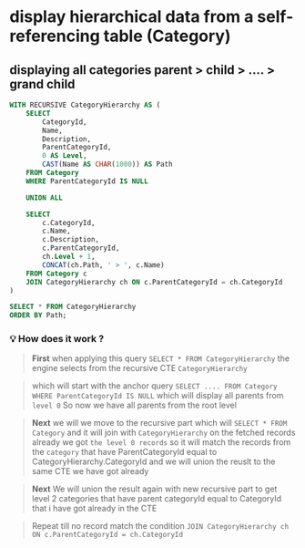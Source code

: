 # display hierarchical data from a self-referencing table (Category)
## displaying all categories parent > child > .... > grand child

```sql
WITH RECURSIVE CategoryHierarchy AS (
    SELECT 
        CategoryId,
        Name,
        Description,
        ParentCategoryId,
        0 AS Level,
        CAST(Name AS CHAR(1000)) AS Path
    FROM Category
    WHERE ParentCategoryId IS NULL

    UNION ALL

    SELECT 
        c.CategoryId,
        c.Name,
        c.Description,
        c.ParentCategoryId,
        ch.Level + 1,
        CONCAT(ch.Path, ' > ', c.Name)
    FROM Category c
    JOIN CategoryHierarchy ch ON c.ParentCategoryId = ch.CategoryId
)
```

```sql
SELECT * FROM CategoryHierarchy
ORDER BY Path;
```

### 💡 How does it  work ?
> **First** when applying this query `SELECT * FROM CategoryHierarchy` the engine selects from the recursive CTE `CategoryHierarchy`

> which will start with the anchor query `SELECT .... FROM Category WHERE ParentCategoryId IS NULL` which will display all parents from `level 0` So now we have all parents from the root level

> **Next** we will we move to the recursive part which will  `SELECT * FROM Category` and it will join with `CategoryHierarchy` on the fetched records already we got `the level 0 records` so it will match the records from the `category` that have ParentCategoryId equal to 
CategoryHierarchy.CategoryId and we will union the reuslt to the same CTE we have got already

> **Next** We will union the result again with new recursive part to get level 2 categories that have parent categoryId equal to CategoryId that i have got already in the CTE 

> Repeat till no record match the condition `JOIN CategoryHierarchy ch ON c.ParentCategoryId = ch.CategoryId`